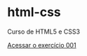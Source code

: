 # html-css
 Curso de HTML5 e CSS3

<a href="https://fernandoromeiro.github.io/html-css/cursoemvideo/modulo-1/exercicios/ex001/index.html">Acessar o exercício 001</a>
